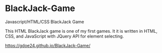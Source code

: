 # BlackJack-Game
Javascript/HTML/CSS BlackJack Game

This HTML BlackJack game is one of my first games. It it is written in HTML, CSS, and JavaScript with JQuery API for element selecting. 

https://gdoe24.github.io/BlackJack-Game/
